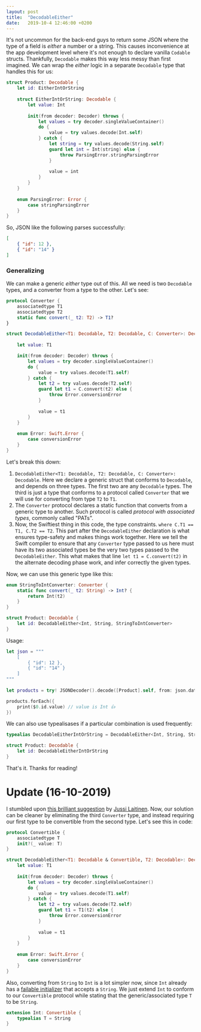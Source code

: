 ```yaml
---
layout: post
title:  "DecodableEither"
date:   2019-10-4 12:46:00 +0200
---
```


It's not uncommon for the back-end guys to return some JSON where the type of a field is *either* a number or a string.
This causes inconvenience at the app development level where it's not enough to declare vanilla `Codable` structs.
Thankfully, `Decodable` makes this way less messy than first imagined.
We can wrap the *either* logic in a separate `Decodable` type that handles this for us:

```swift
struct Product: Decodable {
    let id: EitherIntOrString
    
    struct EitherIntOrString: Decodable {
        let value: Int
        
        init(from decoder: Decoder) throws {
            let values = try decoder.singleValueContainer()
            do {
                value = try values.decode(Int.self)
            } catch {
                let string = try values.decode(String.self)
                guard let int = Int(string) else {
                    throw ParsingError.stringParsingError
                }
                
                value = int
            }
        }
    }
    
    enum ParsingError: Error {
        case stringParsingError
    }
}
```

So, JSON like the following parses successfully:

```json
[
    { "id": 12 },
    { "id": "14" }
]
```

### Generalizing

We can make a generic *either* type out of this.
All we need is two `Decodable` types, and a converter from a type to the other.
Let's see:

```swift
protocol Converter {
    associatedtype T1
    associatedtype T2
    static func convert(_ t2: T2) -> T1?
}

struct DecodableEither<T1: Decodable, T2: Decodable, C: Converter>: Decodable where C.T1 == T1, C.T2 == T2 {
    
    let value: T1

    init(from decoder: Decoder) throws {
        let values = try decoder.singleValueContainer()
        do {
            value = try values.decode(T1.self)
        } catch {
            let t2 = try values.decode(T2.self)
            guard let t1 = C.convert(t2) else {
                throw Error.conversionError
            }
            
            value = t1
        }
    }
    
    enum Error: Swift.Error {
        case conversionError
    }
}
```

Let's break this down:

1. `DecodableEither<T1: Decodable, T2: Decodable, C: Converter>: Decodable`. 
Here we declare a generic struct that conforms to `Decodable`, and depends on three types.
The first two are any `Decodable` types.
The third is just a type that conforms to a protocol called `Converter` that we will use for converting from type `T2` to `T1`.
2. The `Converter` protocol declares a static function that converts from a generic type to another.
Such protocol is called *protocol with associated types*, commonly called "PATs".
3. Now, the Swiftiest thing in this code, the type constraints. `where C.T1 == T1, C.T2 == T2`.
This part after the `DecodableEither` declaration is what ensures type-safety and makes things work together.
Here we tell the Swift compiler to ensure that any `Converter` type passed to us here must have its two associated types be the very two types passed to the `DecodableEither`.
This what makes that line `let t1 = C.convert(t2)` in the alternate decoding phase work, and infer correctly the given types.

Now, we can use this generic type like this:

```swift
enum StringToIntConverter: Converter {
    static func convert(_ t2: String) -> Int? {
        return Int(t2)
    }
}

struct Product: Decodable {
    let id: DecodableEither<Int, String, StringToIntConverter>
}
```
Usage:
```swift
let json = """
    [
        { "id": 12 },
        { "id": "14" }
    ]
"""
        
let products = try! JSONDecoder().decode([Product].self, from: json.data(using: .utf8)!)

products.forEach({
    print($0.id.value) // value is Int 👍
})
```

We can also use typealisases if a particular combination is used frequently:
```swift
typealias DecodableEitherIntOrString = DecodableEither<Int, String, StringToIntConverter>

struct Product: Decodable {
    let id: DecodableEitherIntOrString
}
```

That's it. Thanks for reading!

# Update (16-10-2019)

I stumbled upon [this brilliant suggestion](https://twitter.com/jsslai/status/1184536734081650690?s=20) by [Jussi Laitinen](https://twitter.com/jsslai?s=17).
Now, our solution can be cleaner by eliminating the third `Converter` type, and instead requiring our first type to be convertible from the second type. Let's see this in code:

```swift
protocol Convertible {
    associatedtype T
    init?(_ value: T)
}

struct DecodableEither<T1: Decodable & Convertible, T2: Decodable>: Decodable where T1.T == T2 {
    let value: T1
    
    init(from decoder: Decoder) throws {
        let values = try decoder.singleValueContainer()
        do {
            value = try values.decode(T1.self)
        } catch {
            let t2 = try values.decode(T2.self)
            guard let t1 = T1(t2) else {
                throw Error.conversionError
            }
            
            value = t1
        }
    }
    
    enum Error: Swift.Error {
        case conversionError
    }
}
```

Also, converting from `String` to `Int` is a lot simpler now, since `Int` already has a [failable initializer](https://www.hackingwithswift.com/sixty/10/9/failable-initializers) that accepts a `String`. We just extend `Int` to conform to our `Convertible` protocol while stating that the generic/associated type `T` to be `String`.

```swift
extension Int: Convertible {
    typealias T = String
}
```